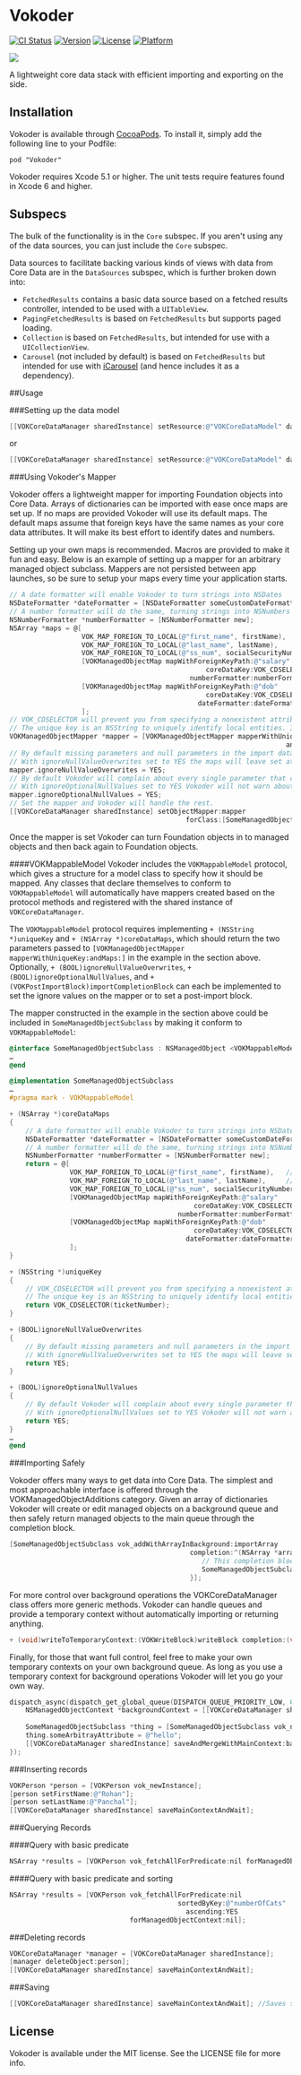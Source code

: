 # Vokoder

[![CI Status](https://travis-ci.org/vokal/Vokoder.svg?branch=master)](https://travis-ci.org/vokal/Vokoder)
[![Version](https://img.shields.io/cocoapods/v/Vokoder.svg?style=flat)](http://cocoadocs.org/docsets/Vokoder)
[![License](https://img.shields.io/cocoapods/l/Vokoder.svg?style=flat)](http://cocoadocs.org/docsets/Vokoder)
[![Platform](https://img.shields.io/cocoapods/p/Vokoder.svg?style=flat)](http://cocoadocs.org/docsets/Vokoder)

![](logo/Vokoder500.png)

A lightweight core data stack with efficient importing and exporting on the side.

## Installation

Vokoder is available through [CocoaPods](http://cocoapods.org). To install
it, simply add the following line to your Podfile:

    pod "Vokoder"

Vokoder requires Xcode 5.1 or higher.  The unit tests require features found in Xcode 6 and higher.

## Subspecs

The bulk of the functionality is in the `Core` subspec.  If you aren't using any of the data sources, you can just include the `Core` subspec.

Data sources to facilitate backing various kinds of views with data from Core Data are in the `DataSources` subspec, which is further broken down into:
- `FetchedResults` contains a basic data source based on a fetched results controller, intended to be used with a `UITableView`.
- `PagingFetchedResults` is based on `FetchedResults` but supports paged loading.
- `Collection` is based on `FetchedResults`, but intended for use with a `UICollectionView`.
- `Carousel` (not included by default) is based on `FetchedResults` but intended for use with [iCarousel](https://github.com/nicklockwood/iCarousel) (and hence includes it as a dependency).

##Usage

###Setting up the data model

```objective-c
[[VOKCoreDataManager sharedInstance] setResource:@"VOKCoreDataModel" database:@"VOKCoreDataModel.sqlite"]; //Saved to Disk
```
or

```objective-c
[[VOKCoreDataManager sharedInstance] setResource:@"VOKCoreDataModel" database:nil]; //In memory data store
```

###Using Vokoder's Mapper

Vokoder offers a lightweight mapper for importing Foundation objects into Core Data. Arrays of dictionaries can be imported with ease once maps are set up. If no maps are provided Vokoder will use its default maps. The default maps assume that foreign keys have the same names as your core data attributes. It will make its best effort to identify dates and numbers.

Setting up your own maps is recommended. Macros are provided to make it fun and easy. Below is an example of setting up a mapper for an arbitrary managed object subclass. Mappers are not persisted between app launches, so be sure to setup your maps every time your application starts.

```objective-c
// A date formatter will enable Vokoder to turn strings into NSDates
NSDateFormatter *dateFormatter = [NSDateFormatter someCustomDateFormatter];
// A number formatter will do the same, turning strings into NSNumbers
NSNumberFormatter *numberFormatter = [NSNumberFormatter new];
NSArray *maps = @[
                  VOK_MAP_FOREIGN_TO_LOCAL(@"first_name", firstName),   //the first argument is the foreign key
                  VOK_MAP_FOREIGN_TO_LOCAL(@"last_name", lastName),     //the second argument is the local attribute
                  VOK_MAP_FOREIGN_TO_LOCAL(@"ss_num", socialSecurityNumber),
                  [VOKManagedObjectMap mapWithForeignKeyPath:@"salary"
                                                 coreDataKey:VOK_CDSELECTOR(salary)
                                             numberFormatter:numberFormatter],
                  [VOKManagedObjectMap mapWithForeignKeyPath:@"dob"
                                                 coreDataKey:VOK_CDSELECTOR(dateOfBirth)
                                               dateFormatter:dateFormatter],
                  ];
// VOK_CDSELECTOR will prevent you from specifying a nonexistent attribute
// The unique key is an NSString to uniquely identify local entities. If nil each import can create duplicate objects.
VOKManagedObjectMapper *mapper = [VOKManagedObjectMapper mapperWithUniqueKey:VOK_CDSELECTOR(ticketNumber)
                                                                     andMaps:maps];
// By default missing parameters and null parameters in the import data will nil out an attribute's value
// With ignoreNullValueOverwrites set to YES the maps will leave set attributes alone unless new data is provided.
mapper.ignoreNullValueOverwrites = YES;
// By default Vokoder will complain about every single parameter that can't be set
// With ignoreOptionalNullValues set to YES Vokoder will not warn about mismatched classes or null/nil values
mapper.ignoreOptionalNullValues = YES;
// Set the mapper and Vokoder will handle the rest.
[[VOKCoreDataManager sharedInstance] setObjectMapper:mapper
                                            forClass:[SomeManagedObjectSubclass class]];
```

Once the mapper is set Vokoder can turn Foundation objects in to managed objects and then back again to Foundation objects.

####VOKMappableModel
Vokoder includes the `VOKMappableModel` protocol, which gives a structure for a model class to specify how it should be mapped.  Any classes that declare themselves to conform to `VOKMappableModel` will automatically have mappers created based on the protocol methods and registered with the shared instance of `VOKCoreDataManager`.

The `VOKMappableModel` protocol requires implementing `+ (NSString *)uniqueKey` and `+ (NSArray *)coreDataMaps`, which should return the two parameters passed to `[VOKManagedObjectMapper mapperWithUniqueKey:andMaps:]` in the example in the section above.  Optionally, `+ (BOOL)ignoreNullValueOverwrites`, `+ (BOOL)ignoreOptionalNullValues`, and `+ (VOKPostImportBlock)importCompletionBlock` can each be implemented to set the ignore values on the mapper or to set a post-import block.

The mapper constructed in the example in the section above could be included in `SomeManagedObjectSubclass` by making it conform to `VOKMappableModel`:

```objective-c
@interface SomeManagedObjectSubclass : NSManagedObject <VOKMappableModel>
…
@end

@implementation SomeManagedObjectSubclass
…
#pragma mark - VOKMappableModel

+ (NSArray *)coreDataMaps
{
    // A date formatter will enable Vokoder to turn strings into NSDates
    NSDateFormatter *dateFormatter = [NSDateFormatter someCustomDateFormatter];
    // A number formatter will do the same, turning strings into NSNumbers
    NSNumberFormatter *numberFormatter = [NSNumberFormatter new];
    return = @[
               VOK_MAP_FOREIGN_TO_LOCAL(@"first_name", firstName),   //the first argument is the foreign key
               VOK_MAP_FOREIGN_TO_LOCAL(@"last_name", lastName),     //the second argument is the local attribute
               VOK_MAP_FOREIGN_TO_LOCAL(@"ss_num", socialSecurityNumber),
               [VOKManagedObjectMap mapWithForeignKeyPath:@"salary"
                                              coreDataKey:VOK_CDSELECTOR(salary)
                                          numberFormatter:numberFormatter],
               [VOKManagedObjectMap mapWithForeignKeyPath:@"dob"
                                              coreDataKey:VOK_CDSELECTOR(dateOfBirth)
                                            dateFormatter:dateFormatter],
               ];
}

+ (NSString *)uniqueKey
{
	// VOK_CDSELECTOR will prevent you from specifying a nonexistent attribute
	// The unique key is an NSString to uniquely identify local entities. If nil each import can create duplicate objects.
	return VOK_CDSELECTOR(ticketNumber);
}

+ (BOOL)ignoreNullValueOverwrites
{
	// By default missing parameters and null parameters in the import data will nil out an attribute's value
	// With ignoreNullValueOverwrites set to YES the maps will leave set attributes alone unless new data is provided.
	return YES;
}

+ (BOOL)ignoreOptionalNullValues
{
	// By default Vokoder will complain about every single parameter that can't be set
	// With ignoreOptionalNullValues set to YES Vokoder will not warn about mismatched classes or null/nil values
	return YES;
}
…
@end
```

###Importing Safely

Vokoder offers many ways to get data into Core Data. The simplest and most approachable interface is offered through the VOKManagedObjectAdditions category. Given an array of dictionaries Vokoder will create or edit managed objects on a background queue and then safely return managed objects to the main queue through the completion block.

```objective-c
[SomeManagedObjectSubclass vok_addWithArrayInBackground:importArray
                                             completion:^(NSArray *arrayOfManagedObjects) {
                                                // This completion block runs on the main queue
                                                SomeManagedObjectSubclass *obj = arrayOfManagedObjects[0];
                                             }];

```

For more control over background operations the VOKCoreDataManager class offers more generic methods. Vokoder can handle queues and provide a temporary context without automatically importing or returning anything. 

```objective-c
+ (void)writeToTemporaryContext:(VOKWriteBlock)writeBlock completion:(void (^)(void))completion;
```

Finally, for those that want full control, feel free to make your own temporary contexts on your own background queue. As long as you use a temporary context for background operations Vokoder will let you go your own way.

```objective-c
dispatch_async(dispatch_get_global_queue(DISPATCH_QUEUE_PRIORITY_LOW, 0), ^{
    NSManagedObjectContext *backgroundContext = [[VOKCoreDataManager sharedInstance] temporaryContext];
        
    SomeManagedObjectSubclass *thing = [SomeManagedObjectSubclass vok_newInstanceWithContext:backgroundContext];
	thing.someArbitrayAttribute = @"hello";
    [[VOKCoreDataManager sharedInstance] saveAndMergeWithMainContext:backgroundContext];
});
```

###Inserting records

```objective-c
VOKPerson *person = [VOKPerson vok_newInstance];
[person setFirstName:@"Rohan"];
[person setLastName:@"Panchal"];
[[VOKCoreDataManager sharedInstance] saveMainContextAndWait];
```

###Querying Records	

####Query with basic predicate
```objective-c
NSArray *results = [VOKPerson vok_fetchAllForPredicate:nil forManagedObjectContext:nil]; //Basic Fetch
```

####Query with basic predicate and sorting
```objective-c
NSArray *results = [VOKPerson vok_fetchAllForPredicate:nil
                                          sortedByKey:@"numberOfCats"
                                            ascending:YES
                              forManagedObjectContext:nil];
```

###Deleting records
```objective-c
VOKCoreDataManager *manager = [VOKCoreDataManager sharedInstance];
[manager deleteObject:person];
[[VOKCoreDataManager sharedInstance] saveMainContextAndWait];
```	

###Saving 

```objective-c
[[VOKCoreDataManager sharedInstance] saveMainContextAndWait]; //Saves synchronously
```

## License

Vokoder is available under the MIT license. See the LICENSE file for more info.
